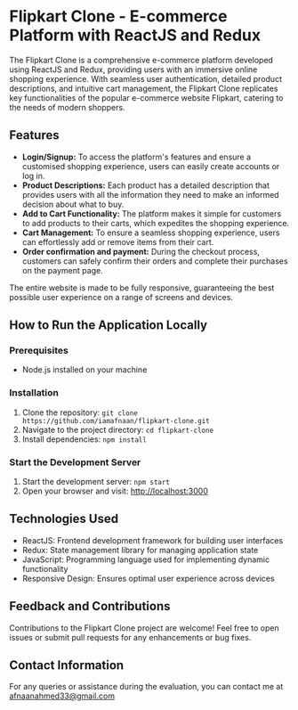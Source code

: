 # Flipkart Clone - E-commerce Platform with ReactJS and Redux

The Flipkart Clone is a comprehensive e-commerce platform developed using ReactJS and Redux, providing users with an immersive online shopping experience. With seamless user authentication, detailed product descriptions, and intuitive cart management, the Flipkart Clone replicates key functionalities of the popular e-commerce website Flipkart, catering to the needs of modern shoppers.

## Features
- **Login/Signup:** To access the platform's features and ensure a customised shopping experience, users can easily create accounts or log in.
- **Product Descriptions:** Each product has a detailed description that provides users with all the information they need to make an informed decision about what to buy.
- **Add to Cart Functionality:** The platform makes it simple for customers to add products to their carts, which expedites the shopping experience.
- **Cart Management:** To ensure a seamless shopping experience, users can effortlessly add or remove items from their cart.
- **Order confirmation and payment:** During the checkout process, customers can safely confirm their orders and complete their purchases on the payment page.

The entire website is made to be fully responsive, guaranteeing the best possible user experience on a range of screens and devices.


## How to Run the Application Locally
### Prerequisites
- Node.js installed on your machine

### Installation
1. Clone the repository: `git clone https://github.com/iamafnaan/flipkart-clone.git`
2. Navigate to the project directory: `cd flipkart-clone`
3. Install dependencies: `npm install`

### Start the Development Server
1. Start the development server: `npm start`
2. Open your browser and visit: [http://localhost:3000](http://localhost:3000)

## Technologies Used
- ReactJS: Frontend development framework for building user interfaces
- Redux: State management library for managing application state
- JavaScript: Programming language used for implementing dynamic functionality
- Responsive Design: Ensures optimal user experience across devices

## Feedback and Contributions
Contributions to the Flipkart Clone project are welcome! Feel free to open issues or submit pull requests for any enhancements or bug fixes.

## Contact Information
For any queries or assistance during the evaluation, you can contact me at afnaanahmed33@gmail.com
